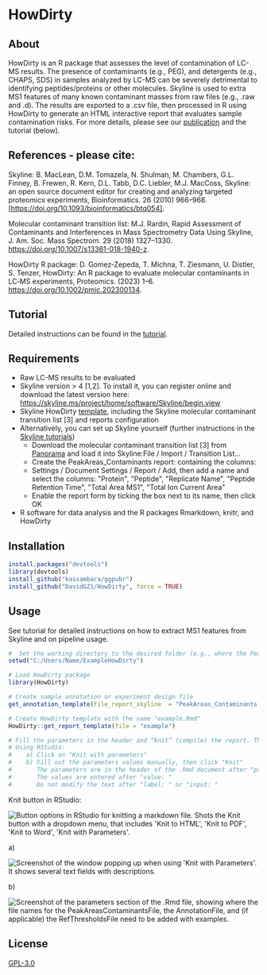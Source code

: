 # HowDirty

## About

HowDirty is an R package that assesses the level of contamination of LC-MS results.
The presence of contaminants (e.g., PEG), and detergents (e.g., CHAPS, SDS) in samples analyzed by LC-MS can be severely detrimental to identifying peptides/proteins or other molecules. Skyline is used to extra MS1 features of many known contaminant masses from raw files (e.g., .raw and .d). The results are exported to a .csv file, then processed in R using HowDirty to generate an HTML interactive report that evaluates sample contamination risks. For more details, please see our [publication](https://doi.org/10.1002/pmic.202300134) and the tutorial (below).

## References - please cite:

Skyline: B. MacLean, D.M. Tomazela, N. Shulman, M. Chambers, G.L. Finney, B. Frewen, R. Kern, D.L. Tabb, D.C. Liebler, M.J. MacCoss, Skyline: an open source document editor for creating and analyzing targeted proteomics experiments, Bioinformatics. 26 (2010) 966–968. [https://doi.org/10.1093/bioinformatics/btq054].

Molecular contaminant transition list: M.J. Rardin, Rapid Assessment of Contaminants and Interferences in Mass Spectrometry Data Using Skyline, J. Am. Soc. Mass Spectrom. 29 (2018) 1327–1330. https://doi.org/10.1007/s13361-018-1940-z.

HowDirty R package: D. Gomez‐Zepeda, T. Michna, T. Ziesmann, U. Distler, S. Tenzer, HowDirty: An R package to evaluate molecular contaminants in LC‐MS experiments, Proteomics. (2023) 1–6. https://doi.org/10.1002/pmic.202300134.

## Tutorial
Detailed instructions can be found in the [tutorial](https://github.com/DavidGZ1/HowDirty/blob/main/tutorial/HowDirty_tutorial.pdf).

## Requirements

-	Raw LC-MS results to be evaluated
-	Skyline version > 4 [1,2]. To install it, you can register online and download the latest version here: https://skyline.ms/project/home/software/Skyline/begin.view
-	Skyline HowDirty [template](https://github.com/DavidGZ1/HowDirty/tree/main/tutorial), including the Skyline molecular contaminant transition list [3] and reports configuration
-	Alternatively, you can set up Skyline yourself (further instructions in the [Skyline tutorials](https://skyline.ms/wiki/home/software/Skyline/page.view?name=tutorials))
    -	Download the molecular contaminant transition list [3] from [Panorama](https://panoramaweb.org/project/Panorama%20Public/2018/Amgen%20-%20Molecular%20Contaminants/begin.view?) and load it into Skyline:File / Import / Transition List…
    -	Create the PeakAreas_Contaminants report: containing the columns: 
    -	Settings / Document Settings / Report / Add, then add a name and select the columns: "Protein", "Peptide", "Replicate Name", "Peptide Retention Time", "Total Area MS1", "Total Ion Current Area"
    -	Enable the report form by ticking the box next to its name, then click OK
-  R software for data analysis and the R packages Rmarkdown, knitr, and HowDirty

## Installation

```r
install.packages("devtools")
library(devtools)
install_github("kassambara/ggpubr")
install_github("DavidGZ1/HowDirty", force = TRUE)
```

## Usage

See tutorial for detailed instructions on how to extract MS1 features from Skyline and on pipeline usage.

```r
#  Set the working directory to the desired folder (e.g., where the PeakAreas_Contaminants.csv is stored)
setwd("C:/Users/Name/ExampleHowDirty")

# Load HowDirty package
library(HowDirty)

# Create sample annotation or experiment design file
get_annotation_template(file_report_skyline  = "PeakAreas_Contaminants.csv")

# Create HowDirty template with the name "example.Rmd"
HowDirty::get_report_template(file = "example")

# Fill the parameters in the header and “knit” (compile) the report. There are two options for this (see screenshots below).
# Using RStudio:
#    a) Click on "Knit with parameters"
#    b) Fill out the parameters values manually, then click "Knit"
#       The parameters are in the header of the .Rmd document after "params:"
#       The values are entered after "value: "
#       Do not modify the text after "label: " or "input: "
```
Knit button in RStudio:

![Button options in RStudio for knitting a markdown file. Shots the Knit button with a dropdown menu, that includes 'Knit to HTML', 'Knit to PDF', 'Knit to Word', 'Knit with Parameters'.](https://github.com/DavidGZ1/HowDirty/assets/134387857/be25535d-6583-4b75-8f64-09a407d1d5cf)

a)

![Screenshot of the window popping up when using 'Knit with Parameters'. It shows several text fields with descriptions.](https://github.com/DavidGZ1/HowDirty/assets/134387857/407eba9a-fe0a-47d4-99e6-21874aa47943)

b)

![Screenshot of the parameters section of the .Rmd file, showing where the file names for the PeakAreasContaminantsFile, the AnnotationFile, and (if applicable) the RefThresholdsFile need to be added with examples.](https://github.com/DavidGZ1/HowDirty/assets/134387857/dff65428-d7d0-4e12-9039-49941954cafd)


## License

[GPL-3.0](https://github.com/DavidGZ1/HowDirty/blob/main/LICENSE)
